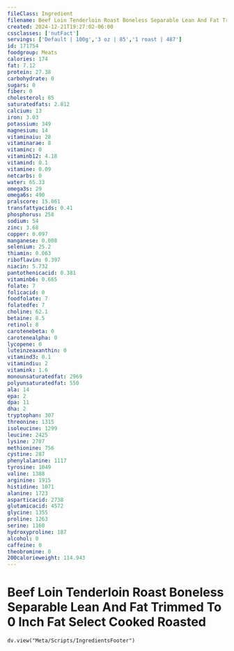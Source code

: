 ```yaml
---
fileClass: Ingredient
filename: Beef Loin Tenderloin Roast Boneless Separable Lean And Fat Trimmed To 0 Inch Fat Select Cooked Roasted
created: 2024-12-21T19:27:02-06:00
cssclasses: ['nutFact']
servings: ['Default | 100g','3 oz | 85','1 roast | 487']
id: 171754
foodgroup: Meats
calories: 174
fat: 7.12
protein: 27.38
carbohydrate: 0
sugars: 0
fiber: 0
cholesterol: 85
saturatedfats: 2.812
calcium: 13
iron: 3.03
potassium: 349
magnesium: 14
vitaminaiu: 28
vitaminarae: 8
vitaminc: 0
vitaminb12: 4.18
vitamind: 0.1
vitamine: 0.09
netcarbs: 0
water: 65.33
omega3s: 29
omega6s: 490
pralscore: 15.061
transfattyacids: 0.41
phosphorus: 258
sodium: 54
zinc: 3.68
copper: 0.097
manganese: 0.008
selenium: 25.2
thiamin: 0.063
riboflavin: 0.397
niacin: 5.732
pantothenicacid: 0.381
vitaminb6: 0.665
folate: 7
folicacid: 0
foodfolate: 7
folatedfe: 7
choline: 62.1
betaine: 8.5
retinol: 8
carotenebeta: 0
carotenealpha: 0
lycopene: 0
luteinzeaxanthin: 0
vitamind3: 0.1
vitamindiu: 2
vitamink: 1.6
monounsaturatedfat: 2969
polyunsaturatedfat: 550
ala: 14
epa: 2
dpa: 11
dha: 2
tryptophan: 307
threonine: 1315
isoleucine: 1299
leucine: 2425
lysine: 2707
methionine: 756
cystine: 287
phenylalanine: 1117
tyrosine: 1049
valine: 1388
arginine: 1915
histidine: 1071
alanine: 1723
asparticacid: 2738
glutamicacid: 4572
glycine: 1355
proline: 1263
serine: 1160
hydroxyproline: 187
alcohol: 0
caffeine: 0
theobromine: 0
200calorieweight: 114.943
---
```


# Beef Loin Tenderloin Roast Boneless Separable Lean And Fat Trimmed To 0 Inch Fat Select Cooked Roasted

```dataviewjs
dv.view("Meta/Scripts/IngredientsFooter")
```